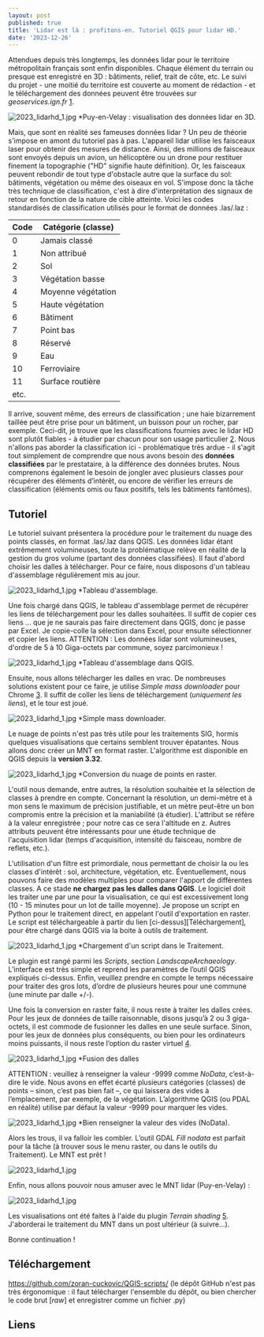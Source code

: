 ```yaml
---
layout: post
published: true
title: 'Lidar est là : profitons-en. Tutoriel QGIS pour lidar HD.'
date: '2023-12-26'
---
```


Attendues depuis très longtemps, les données lidar pour le territoire métropolitain français sont enfin disponibles. Chaque élément du terrain ou presque est enregistré en 3D : bâtiments, relief, trait de côte, etc. Le suivi du projet - une moitié du territoire est couverte au moment de rédaction - et le téléchargement des données peuvent être trouvées sur *geoservices.ign.fr* [1].

![2023_lidarhd_1.jpg]({{site.baseurl}}/figures/2023_lidarhd_9.jpg)
*Puy-en-Velay : visualisation des données lidar en 3D.

Mais, que sont en réalité ses fameuses données lidar ? Un peu de théorie s'impose en amont du tutoriel pas à pas. L'appareil lidar utilise les faisceaux laser pour obtenir des mesures de distance. Ainsi, des millions de faisceaux sont envoyés depuis un avion, un hélicoptère ou un drone pour restituer finement la topographie ("HD" signifie haute définition). Or, les faisceaux peuvent rebondir de tout type d'obstacle autre que la surface du sol: bâtiments, végétation ou même des oiseaux en vol. S'impose donc la tâche très technique de classification, c'est à dire d'interprétation des signaux de retour en fonction de la nature de cible atteinte. Voici les codes standardisés de classification utilisés pour le format de données .las/.laz :

| Code | Catégorie (classe) |
|------|--------------------|
| 0  | Jamais classé      |
| 1  | Non attribué       |
| 2  | Sol                |
| 3  |  Végétation basse  |
| 4  | Moyenne végétation |
| 5  | Haute végétation   |
| 6  | Bâtiment           |
| 7  | Point bas          |
| 8  | Réservé            |
| 9  | Eau                |
| 10 | Ferroviaire        |
| 11 | Surface routière   |
| etc. |

Il arrive, souvent même, des erreurs de classification ; une haie bizarrement taillée peut être prise pour un bâtiment, un buisson pour un rocher, par exemple. Ceci-dit, je trouve que les classifications fournies avec le lidar HD sont plutôt fiables - à étudier par chacun pour son usage particulier [2]. Nous n'allons pas aborder la classification ici - problématique très ardue - il s'agit tout simplement de comprendre que nous avons besoin des **données classifiées** par le prestataire, à la différence des données brutes. Nous comprenons également le besoin de jongler avec plusieurs classes pour récupérer des éléments d’intérêt, ou encore de vérifier les erreurs de classification (éléments omis ou faux positifs, tels les bâtiments fantômes).

## Tutoriel

Le tutoriel suivant présentera la procédure pour le traitement du nuage des points classés, en format .las/.laz dans QGIS. Les données lidar étant extrêmement volumineuses, toute la problématique relève en réalité de la gestion du gros volume (partant des données classifiées). Il faut d'abord choisir les dalles à télécharger. Pour ce faire, nous disposons d'un tableau d'assemblage régulièrement mis au jour.


![2023_lidarhd_1.jpg]({{site.baseurl}}/figures/2023_lidarhd_1.jpg)
*Tableau d'assemblage.

Une fois chargé dans QGIS, le tableau d'assemblage permet de récupérer les liens de téléchargement pour les dalles souhaitées. Il suffit de copier ces liens ... que je ne saurais pas faire directement dans QGIS, donc je passe par Excel. Je copie-colle la sélection dans Excel, pour ensuite sélectionner et copier les liens. ATTENTION : Les données lidar sont volumineuses, d'ordre de 5 à 10 Giga-octets par commune, soyez parcimonieux !


![2023_lidarhd_1.jpg]({{site.baseurl}}/figures/2023_lidarhd_2.jpg)
*Tableau d'assemblage dans QGIS.

Ensuite, nous allons télécharger les dalles en vrac. De nombreuses solutions existent pour ce faire, je utilise *Simple mass downloader* pour Chrome [3]. Il suffit de coller les liens de téléchargement (*uniquement les liens*), et le tour est joué.



![2023_lidarhd_1.jpg]({{site.baseurl}}/figures/2023_lidarhd_3.jpg)
*Simple mass downloader.

Le nuage de points n'est pas très utile pour les traitements SIG, hormis quelques visualisations que certains semblent trouver épatantes. Nous allons donc créer un MNT en format raster. L'algorithme est disponible en QGIS depuis la **version 3.32**.


![2023_lidarhd_1.jpg]({{site.baseurl}}/figures/2023_lidarhd_3b.jpg)
*Conversion du nuage de points en raster.

L'outil nous demande, entre autres, la résolution souhaitée et la sélection de classes à prendre en compte. Concernant la résolution, un demi-mètre et à mon sens le maximum de précision justifiable, et un mètre peut-être un bon compromis entre la précision et la maniabilité (à étudier). L'attribut se réfère à la valeur enregistrée ; pour notre cas ce sera l'altitude en z. Autres attributs peuvent être intéressants pour une étude technique de l'acquisition lidar (temps d'acquisition, intensité du faisceau, nombre de reflets, etc.).

L'utilisation d'un filtre est primordiale, nous permettant de choisir la ou les classes d'intérêt : sol, architecture, végétation, etc. Éventuellement, nous pouvons faire des modèles multiples pour comparer l'apport de différentes classes. A ce stade **ne chargez pas les dalles dans QGIS**. Le logiciel doit les traiter une par une  pour la visualisation, ce qui est excessivement long (10 - 15 minutes pour un lot de taille moyenne). Je propose un script en Python pour le traitement direct, en appelant l'outil d'exportation en raster. Le script est téléchargeable à partir du lien [ci-dessus][Téléchargement], pour être chargé dans QGIS via la boite à outils de traitement.


![2023_lidarhd_1.jpg]({{site.baseurl}}/figures/2023_lidarhd_4.jpg)
*Chargement d'un script dans le Traitement.

Le plugin est rangé parmi les *Scripts*, section *LandscapeArchaeology*. L’interface est très simple et reprend les paramètres de l’outil QGIS expliqués ci-dessus. Enfin, veuillez prendre en compte le temps nécessaire pour traiter des gros lots, d’ordre de plusieurs heures pour une commune (une minute par dalle +/-).

Une fois la conversion en raster faite, il nous reste à traiter les dalles crées. Pour les jeux de données de taille raisonnable, disons jusqu’à 2 ou 3 giga-octets, il est commode de fusionner les dalles en une seule surface. Sinon, pour les jeux de données plus conséquents, ou bien pour les ordinateurs moins puissants, il nous reste l’option du raster virtuel [4].


![2023_lidarhd_1.jpg]({{site.baseurl}}/figures/2023_lidarhd_5.jpg)
*Fusion des dalles

ATTENTION : veuillez à renseigner la valeur -9999 comme *NoData*, c’est-à-dire le vide. Nous avons en effet écarté plusieurs catégories (classes) de points – sinon, c’est pas bien fait –, ce qui laissera des vides à l’emplacement, par exemple, de la végétation. L’algorithme QGIS (ou PDAL en réalité) utilise par défaut la valeur -9999 pour marquer les vides.


![2023_lidarhd_1.jpg]({{site.baseurl}}/figures/2023_lidarhd_6.jpg)
*Bien renseigner la valeur des vides (NoData).

Alors les trous, il va falloir les combler. L’outil GDAL *Fill nodata* est parfait pour la tâche (à trouver sous le menu raster, ou dans le outils du Traitement). Le MNT est prêt !


![2023_lidarhd_1.jpg]({{site.baseurl}}/figures/2023_lidarhd_7.jpg)

Enfin, nous allons pouvoir nous amuser avec le MNT lidar (Puy-en-Velay) :

![2023_lidarhd_1.jpg]({{site.baseurl}}/figures/2023_lidarhd_8.jpg)


Les visualisations ont été faites à l'aide du plugin *Terrain shading* [5]. J'aborderai le traitement du MNT dans un post ultérieur (à suivre...).

Bonne continuation !

## Téléchargement 

https://github.com/zoran-cuckovic/QGIS-scripts/ (le dépôt GitHub n'est pas très érgonomique : il faut télécharger l'ensemble du dépôt, ou bien chercher le code brut [*raw*] et enregistrer comme un fichier .py)

## Liens
[1]: https://geoservices.ign.fr/lidarhd
[2]: https://geoservices.ign.fr/documentation/donnees/alti/lidarhd
[3]: https://chromewebstore.google.com/detail/simple-mass-downloader/abdkkegmcbiomijcbdaodaflgehfffed
[4]: https://docs.qgis.org/3.28/fr/docs/training_manual/rasters/data_manipulation.html#basic-fa-create-a-virtual-raster 
[5]: https://landscapearchaeology.org/qgis-terrain-shading/ 

